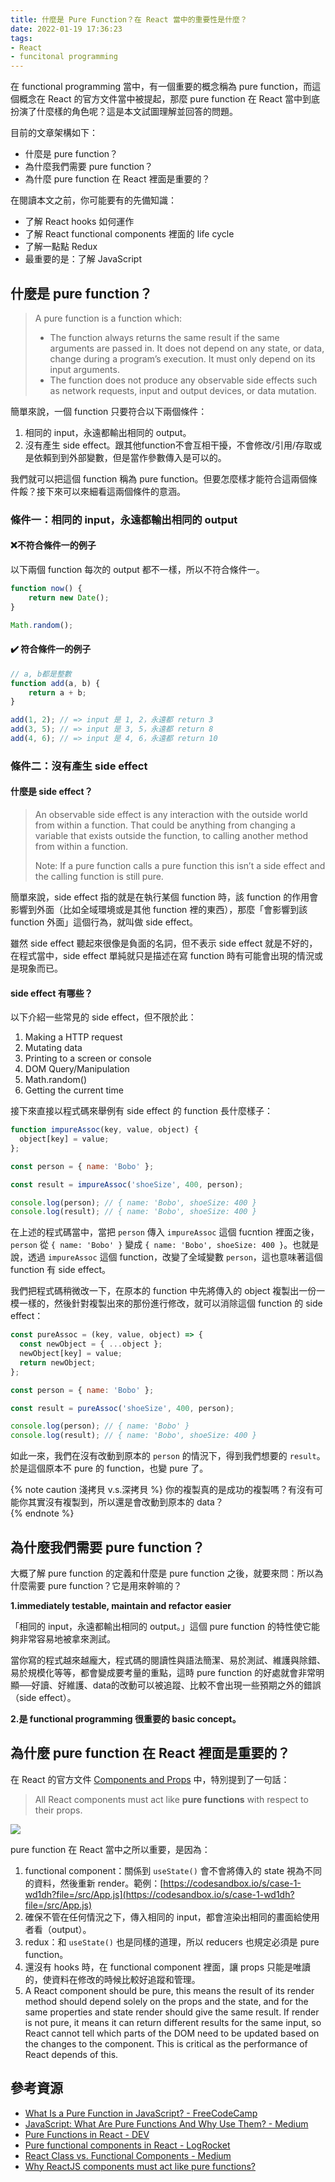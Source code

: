 ```yaml
---
title: 什麼是 Pure Function？在 React 當中的重要性是什麼？
date: 2022-01-19 17:36:23
tags:
- React
- funcitonal programming
---
```


在 functional programming 當中，有一個重要的概念稱為 pure function，而這個概念在 React 的官方文件當中被提起，那麼 pure function 在 React 當中到底扮演了什麼樣的角色呢？這是本文試圖理解並回答的問題。

<!-- more -->

目前的文章架構如下：
- 什麼是 pure function？  
- 為什麼我們需要 pure function？
- 為什麼 pure function 在 React 裡面是重要的？

在閱讀本文之前，你可能要有的先備知識：
- 了解 React hooks 如何運作
- 了解 React functional components 裡面的 life cycle
- 了解一點點 Redux
- 最重要的是：了解 JavaScript

## 什麼是 pure function？  

> A pure function is a function which:
> - The function always returns the same result if the same arguments are passed in. It does not depend on any state, or data, change during a program’s execution. It must only depend on its input arguments.
> - The function does not produce any observable side effects such as network requests, input and output devices, or data mutation.

簡單來說，一個 function 只要符合以下兩個條件：

1. 相同的 input，永遠都輸出相同的 output。
2. 沒有產生 side effect。跟其他function不會互相干擾，不會修改/引用/存取或是依賴到到外部變數，但是當作參數傳入是可以的。

我們就可以把這個 function 稱為 pure function。但要怎麼樣才能符合這兩個條件餒？接下來可以來細看這兩個條件的意涵。

### 條件一：相同的 input，永遠都輸出相同的 output

#### ❌不符合條件一的例子

以下兩個 function 每次的 output 都不一樣，所以不符合條件一。
```javascript
function now() {
    return new Date();
}
```

```javascript
Math.random();
```

#### ✔️ 符合條件一的例子

```javascript
// a, b都是整數
function add(a, b) {
    return a + b;
}

add(1, 2); // => input 是 1, 2，永遠都 return 3
add(3, 5); // => input 是 3, 5，永遠都 return 8
add(4, 6); // => input 是 4, 6，永遠都 return 10
```

### 條件二：沒有產生 side effect

#### 什麼是 side effect？

> An observable side effect is any interaction with the outside world from within a function. That could be anything from changing a variable that exists outside the function, to calling another method from within a function.
> 
> Note: If a pure function calls a pure function this isn’t a side effect and the calling function is still pure.

簡單來說，side effect 指的就是在執行某個 function 時，該 function 的作用會影響到外面（比如全域環境或是其他 function 裡的東西），那麼「會影響到該 function 外面」這個行為，就叫做 side effect。

雖然 side effect 聽起來很像是負面的名詞，但不表示 side effect 就是不好的，在程式當中，side effect 單純就只是描述在寫 function 時有可能會出現的情況或是現象而已。

#### side effect 有哪些？

以下介紹一些常見的 side effect，但不限於此：
1. Making a HTTP request
2. Mutating data
3. Printing to a screen or console
4. DOM Query/Manipulation
5. Math.random()
6. Getting the current time

接下來直接以程式碼來舉例有 side effect 的 function 長什麼樣子：
```javascript
function impureAssoc(key, value, object) {
  object[key] = value;
};

const person = { name: 'Bobo' };

const result = impureAssoc('shoeSize', 400, person);

console.log(person); // { name: 'Bobo', shoeSize: 400 }
console.log(result); // { name: 'Bobo', shoeSize: 400 }
```

在上述的程式碼當中，當把 `person` 傳入 `impureAssoc` 這個 fucntion 裡面之後，`person` 從 `{ name: 'Bobo' }` 變成 `{ name: 'Bobo', shoeSize: 400 }`。也就是說，透過 `impureAssoc` 這個 function，改變了全域變數 `person`，這也意味著這個 function 有 side effect。

我們把程式碼稍微改一下，在原本的 function 中先將傳入的 object 複製出一份一模一樣的，然後針對複製出來的那份進行修改，就可以消除這個 function 的 side effect：

```javascript
const pureAssoc = (key, value, object) => {
  const newObject = { ...object };
  newObject[key] = value;
  return newObject;
};

const person = { name: 'Bobo' };

const result = pureAssoc('shoeSize', 400, person);

console.log(person); // { name: 'Bobo' }
console.log(result); // { name: 'Bobo', shoeSize: 400 }
```

如此一來，我們在沒有改動到原本的 `person` 的情況下，得到我們想要的 `result`。於是這個原本不 pure 的 function，也變 pure 了。

{% note caution 淺拷貝 v.s.深拷貝 %}
你的複製真的是成功的複製嗎？有沒有可能你其實沒有複製到，所以還是會改動到原本的 data？  
{% endnote %}

## 為什麼我們需要 pure function？
大概了解 pure function 的定義和什麼是 pure function 之後，就要來問：所以為什麼需要 pure function？它是用來幹嘛的？

**1.immediately testable, maintain and refactor easier**

「相同的 input，永遠都輸出相同的 output。」這個 pure function 的特性使它能夠非常容易地被拿來測試。

當你寫的程式越來越龐大，程式碼的閱讀性與語法簡潔、易於測試、維護與除錯、易於規模化等等，都會變成要考量的重點，這時 pure function 的好處就會非常明顯──好讀、好維護、data的改動可以被追蹤、比較不會出現一些預期之外的錯誤（side effect）。

**2.是 functional programming 很重要的 basic concept。**

## 為什麼 pure function 在 React 裡面是重要的？

在 React 的官方文件 [Components and Props](https://reactjs.org/docs/components-and-props.html) 中，特別提到了一句話：

> All React components must act like **pure functions** with respect to their props.

![](https://i.imgur.com/FtP80vu.png)

pure function 在 React 當中之所以重要，是因為：
1. functional component：關係到 `useState()` 會不會將傳入的 state 視為不同的資料，然後重新 render。範例：[https://codesandbox.io/s/case-1-wd1dh?file=/src/App.js](https://codesandbox.io/s/case-1-wd1dh?file=/src/App.js)
2. 確保不管在任何情況之下，傳入相同的 input，都會渲染出相同的畫面給使用者看（output）。
2. redux：和 `useState()` 也是同樣的道理，所以 reducers 也規定必須是 pure function。
3. 還沒有 hooks 時，在 functional component 裡面，讓 props 只能是唯讀的，使資料在修改的時候比較好追蹤和管理。
4. A React component should be pure, this means the result of its render method should depend solely on the props and the state, and for the same properties and state render should give the same result. If render is not pure, it means it can return different results for the same input, so React cannot tell which parts of the DOM need to be updated based on the changes to the component. This is critical as the performance of React depends of this.

## 參考資源

- [What Is a Pure Function in JavaScript? - FreeCodeCamp](https://www.freecodecamp.org/news/what-is-a-pure-function-in-javascript-acb887375dfe/)
- [JavaScript: What Are Pure Functions And Why Use Them? - Medium](https://medium.com/@jamesjefferyuk/javascript-what-are-pure-functions-4d4d5392d49c)
- [Pure Functions in React - DEV](https://dev.to/keevcodes/pure-functions-in-react-2o7n)
- [Pure functional components in React - LogRocket](https://blog.logrocket.com/react-pure-components-functional/)
- [React Class vs. Functional Components - Medium](https://betterprogramming.pub/react-class-vs-functional-components-2327c7324bdd)
- [Why ReactJS components must act like pure functions?](https://stackoverflow.com/questions/41985547/why-reactjs-components-must-act-like-pure-functions)
